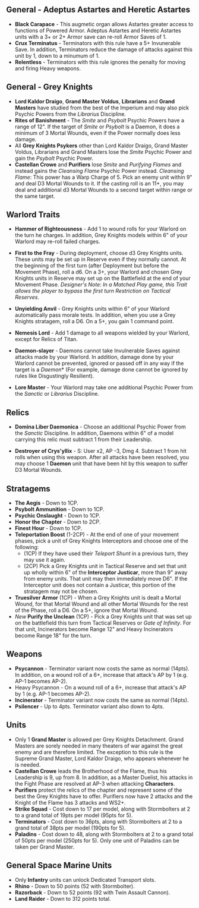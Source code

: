 ## **General - Adeptus Astartes and Heretic Astartes**
* **Black Carapace** - This augmetic organ allows Astartes greater access to functions of Powered Armor. Adeptus Astartes and Heretic Astartes units with a 3+ or 2+ Armor save can re-roll Armor Saves of 1.
* **Crux Terminatus** - Terminators with this rule have a 5+ Invunerable Save. In addition, Terminators reduce the damage of attacks against this unit by 1, down to a minumum of 1.
* **Relentless** - Terminators with this rule ignores the penalty for moving and firing Heavy weapons.

## **General - Grey Knights**
* **Lord Kaldor Draigo**, **Grand Master Voldus**, **Librarians** and **Grand Masters** have studied from the best of the Imperium and may also pick Psychic Powers from the *Librarius* Discipline.
* **Rites of Banishment** - The *Smite* and *Psybolt* Psychic Powers have a range of 12". If the target of *Smite* or *Psybolt* is a Daemon, it does a minimum of 3 Mortal Wounds, even if the Power normally does less damage.
* All **Grey Knights Psykers** other than Lord Kaldor Draigo, Grand Master Voldus, Librarians and Grand Masters lose the *Smite* Psychic Power and gain the *Psybolt* Psychic Power.
* **Castellan Crowe** and **Purifiers** lose *Smite* and *Purifying Flames* and instead gains the *Cleansing Flame* Psychic Power instead. *Cleansing Flame*: This power has a Warp Charge of 5. Pick an enemy unit within 9" and deal D3 Mortal Wounds to it. If the casting roll is an 11+, you may deal and additional d3 Mortal Wounds to a second target within range or the same target.

## **Warlord Traits**
* **Hammer of Righteousness** - Add 1 to wound rolls for your Warlord on the turn he charges. In addition, Grey Knights models within 6" of your Warlord may re-roll failed charges.

* **First to the Fray** - During deployment, choose d3 Grey Knights units. These units may be set up in Reserve even if they normally cannot. At the beginning of the first turn (after Deployment but before the Movement Phase), roll a d6. On a 3+, your Warlord and chosen Grey Knights units in Reserve may set up on the Battlefield at the end of your Movement Phase. *Designer's Note: In a Matched Play game, this Trait allows the player to bypass the first turn Restriction on Tactical Reserves.*

* **Unyielding Anvil** - Grey Knights units within 6" of your Warlord automatically pass morale tests. In addition, when you use a Grey Knights stratagem, roll a D6. On a 5+, you gain 1 command point.

* **Nemesis Lord** - Add 1 damage to all weapons wielded by your Warlord, except for Relics of Titan.

* **Daemon-slayer** - Daemons cannot take Invulnerable Saves against attacks made by your Warlord. In addition, damage done by your Warlord cannot be prevented, ignored or passed off in any way if the target is a *Daemon** (For example, damage done cannot be ignored by rules like Disgustingly Resilient). 

* **Lore Master** - Your Warlord may take one additional Psychic Power from the *Sanctic* or *Librarius* Discipline.

## **Relics**
* **Domina Liber Daemonica** - Choose an additional Psychic Power from the *Sanctic* Discipline. In addition, Daemons within 6" of a model carrying this relic must subtract 1 from their Leadership.

* **Destroyer of Crys'yllix** - S: User x2, AP -3, Dmg 4. Subtract 1 from hit rolls when using this weapon. After all attacks have been resolved, you may choose 1 **Daemon** unit that have been hit by this weapon to suffer D3 Mortal Wounds.

## **Stratagems**
* **The Aegis** - Down to 1CP.
* **Psybolt Ammunition** - Down to 1CP.
* **Psychic Onslaught** - Down to 1CP.
* **Honor the Chapter** - Down to 2CP.
* **Finest Hour** - Down to 1CP.
* **Teleportation Boost** (1-2CP) - At the end of one of your movement phases, pick a unit of Grey Knights Interceptors and choose one of the following:
	- (1CP) If they have used their *Teleport Shunt* in a previous turn, they may use it again.
	- (2CP) Pick a Grey Knights unit in Tactical Reserve and set that unit up wholly within 6" of the **Interceptor Justicar**, more than 9" away from enemy units. That unit may then immediately move D6". If the Interceptor unit does not contain a Justicar, this portion of the stratagem may not be chosen.
* **Truesilver Armor** (1CP) - When a Grey Knights unit is dealt a Mortal Wound, for that Mortal Wound and all other Mortal Wounds for the rest of the Phase, roll a D6. On a 5+, ignore that Mortal Wound.
* *New* **Purify the Unclean** (1CP) - Pick a Grey Knights unit that was set up on the battlefield this turn from Tactical Reserves or *Gate of Infinity*. For that unit, Incinerators become Range 12" and Heavy Incinerators become Range 18" for the turn.

## **Weapons**
* **Psycannon** - Terminator variant now costs the same as normal (14pts). In addition, on a wound roll of a 6+, increase that attack's AP by 1 (e.g. AP-1 becomes AP-2).
* Heavy Psycannon - On a wound roll of a 6+, increase that attack's AP by 1 (e.g. AP-1 becomes AP-2).
* **Incinerator** - Terminator variant now costs the same as normal (14pts).
* **Psilencer** - Up to 4pts. Terminator variant also down to 4pts.

## **Units**
* Only 1 **Grand Master** is allowed per Grey Knights Detachment. Grand Masters are sorely needed in many theaters of war against the great enemy and are therefore limited. The exception to this rule is the Supreme Grand Master, Lord Kaldor Draigo, who appears whenever he is needed.
* **Castellan Crowe** leads the Brotherhood of the Flame, thus his Leadership is 9, up from 8. In addition, as a Master Duelist, his attacks in the Fight Phase are resolved at AP-3 when attacking **Characters**.
* **Purifiers** protect the relics of the chapter and represent some of the best the Grey Knights have to offer. Purifiers now have 2 attacks and the Knight of the Flame has 3 attacks and WS2+.
* **Strike Squad** - Cost down to 17 per model, along with Stormbolters at 2 to a grand total of 19pts per model (95pts for 5).
* **Terminators** - Cost down to 36pts, along with Stormbolters at 2 to a grand total of 38pts per model (190pts for 5).
* **Paladins** - Cost down to 48, along with Stormbolters at 2 to a grand total of 50pts per model (250pts for 5). Only one unit of Paladins can be taken per Grand Master.

## **General Space Marine Units**
* Only **Infantry** units can unlock Dedicated Transport slots.
* **Rhino** - Down to 50 points (52 with Stormbolter).
* **Razorback** - Down to 52 points (92 with Twin Assault Cannon).
* **Land Raider** - Down to 312 points total.



